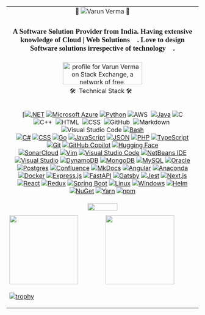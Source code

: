 


  <table align="center" border="0">
  <tr>
  <td align="center" colspan="2">
   👀 <img src="https://komarev.com/ghpvc/?username=vermavarun&label=Profile%20views&color=0e75b6&style=flat" alt="Varun Verma" /> 👀
    </td>

  </tr>
  
  <tr>
  <td colspan="2"><h3 align="center" style="font-family:comic sans">A Software Solution Provider from India. Having extensive knowledge of Cloud | Web Solutions 🚀. Love to design Software solutions irrespective of technology 🌟. </h3></td>
  </tr>
  
  <tr>
    <td colspan="2" border="0" align="center"><a align="center" href="https://stackexchange.com/users/2966471/varun-verma"><img src="https://stackexchange.com/users/flair/2966471.png" width="208" height="58" alt="profile for Varun Verma on Stack Exchange, a network of free, community-driven Q&amp;A sites" title="profile for Varun Verma on Stack Exchange, a network of free, community-driven Q&amp;A sites" /></a>
    </td>
</tr>


  <tr><td colspan="2" align="center"> 🛠 &nbsp;Technical Stack 🛠 &nbsp;
    <br/>
    <br/>
    


[[![.NET](https://img.shields.io/badge/.NET-512BD4?logo=dotnet&logoColor=fff)](#)
[![Microsoft Azure](https://custom-icon-badges.demolab.com/badge/Microsoft%20Azure-0089D6?logo=msazure&logoColor=white)](#)
[![Python](https://img.shields.io/badge/Python-3776AB?logo=python&logoColor=fff)](#)
![AWS](https://img.shields.io/badge/-AWS-05122A?style=flat&logo=Amazon%20Aws)&nbsp;
[![Java](https://img.shields.io/badge/Java-%23ED8B00.svg?logo=openjdk&logoColor=white)](#)
![C](https://img.shields.io/badge/-C-05122A?style=flat&logo=C&logoColor=A8B9CC)\
![C++](https://img.shields.io/badge/-C++-05122A?style=flat&logo=C%2B%2B&logoColor=00599C)&nbsp;
![HTML](https://img.shields.io/badge/-HTML-05122A?style=flat&logo=HTML5)&nbsp;
![CSS](https://img.shields.io/badge/-CSS-05122A?style=flat&logo=CSS3&logoColor=1572B6)&nbsp;
![GitHub](https://img.shields.io/badge/-GitHub-05122A?style=flat&logo=github)&nbsp;
![Markdown](https://img.shields.io/badge/-Markdown-05122A?style=flat&logo=markdown)&nbsp;
![Visual Studio Code](https://img.shields.io/badge/-Visual%20Studio%20Code-05122A?style=flat&logo=visual-studio-code&logoColor=007ACC)
[![Bash](https://img.shields.io/badge/Bash-4EAA25?logo=gnubash&logoColor=fff)](#)\
[![C#](https://custom-icon-badges.demolab.com/badge/C%23-%23239120.svg?logo=cshrp&logoColor=white)](#)
[![CSS](https://img.shields.io/badge/CSS-1572B6?logo=css3&logoColor=fff)](#)
[![Go](https://img.shields.io/badge/Go-%2300ADD8.svg?&logo=go&logoColor=white)](#)
[![JavaScript](https://img.shields.io/badge/JavaScript-F7DF1E?logo=javascript&logoColor=000)](#)
[![JSON](https://img.shields.io/badge/JSON-000?logo=json&logoColor=fff)](#)
[![PHP](https://img.shields.io/badge/php-%23777BB4.svg?&logo=php&logoColor=white)](#)
[![TypeScript](https://img.shields.io/badge/TypeScript-3178C6?logo=typescript&logoColor=fff)](#)
[![Git](https://img.shields.io/badge/Git-F05032?logo=git&logoColor=fff)](#)
[![GitHub Copilot](https://img.shields.io/badge/GitHub%20Copilot-000?logo=githubcopilot&logoColor=fff)](#)
[![Hugging Face](https://img.shields.io/badge/Hugging%20Face-FFD21E?logo=huggingface&logoColor=000)](#)\
[![SonarCloud](https://img.shields.io/badge/SonarCloud-F3702A?logo=sonarcloud&logoColor=fff)](#)
[![Vim](https://img.shields.io/badge/Vim-%2311AB00.svg?logo=vim&logoColor=white)](#)
[![Visual Studio Code](https://custom-icon-badges.demolab.com/badge/Visual%20Studio%20Code-0078d7.svg?logo=vsc&logoColor=white)](#)
[![NetBeans IDE](https://img.shields.io/badge/NetBeans%20IDE-1B6AC6.svg?logo=apache-netbeans-ide&logoColor=white)](#)
[![Visual Studio](https://custom-icon-badges.demolab.com/badge/Visual%20Studio-5C2D91.svg?&logo=visual-studio&logoColor=white)](#)
[![DynamoDB](https://img.shields.io/badge/DynamoDB-4053D6?logo=amazondynamodb&logoColor=fff)](#)
[![MongoDB](https://img.shields.io/badge/MongoDB-%234ea94b.svg?logo=mongodb&logoColor=white)](#)
[![MySQL](https://img.shields.io/badge/MySQL-4479A1?logo=mysql&logoColor=fff)](#)
[![Oracle](https://custom-icon-badges.demolab.com/badge/Oracle-F80000?logo=oracle&logoColor=fff)](#)
[![Postgres](https://img.shields.io/badge/Postgres-%23316192.svg?logo=postgresql&logoColor=white)](#)
[![Confluence](https://img.shields.io/badge/Confluence-172B4D?logo=confluence&logoColor=fff)](#)
[![MkDocs](https://img.shields.io/badge/MkDocs-526CFE?logo=materialformkdocs&logoColor=fff)](#)
[![Angular](https://img.shields.io/badge/Angular-%23DD0031.svg?logo=angular&logoColor=white)](#)
[![Anaconda](https://img.shields.io/badge/Anaconda-44A833?logo=anaconda&logoColor=fff)](#)
[![Docker](https://img.shields.io/badge/Docker-2496ED?logo=docker&logoColor=fff)](#)
[![Express.js](https://img.shields.io/badge/Express.js-%23404d59.svg?logo=express&logoColor=%2361DAFB)](#)
[![FastAPI](https://img.shields.io/badge/FastAPI-009485.svg?logo=fastapi&logoColor=white)](#)
[![Gatsby](https://img.shields.io/badge/Gatsby-%23663399.svg?logo=gatsby&logoColor=white)](#)
[![Jest](https://img.shields.io/badge/Jest-C21325?logo=jest&logoColor=fff)](#)
[![Next.js](https://img.shields.io/badge/Next.js-black?logo=next.js&logoColor=white)](#)
[![React](https://img.shields.io/badge/React-%2320232a.svg?logo=react&logoColor=%2361DAFB)](#)
[![Redux](https://img.shields.io/badge/Redux-764ABC?logo=redux&logoColor=fff)](#)
[![Spring Boot](https://img.shields.io/badge/Spring%20Boot-6DB33F?logo=springboot&logoColor=fff)](#)
[![Linux](https://img.shields.io/badge/Linux-FCC624?logo=linux&logoColor=black)](#)
[![Windows](https://custom-icon-badges.demolab.com/badge/Windows-0078D6?logo=windows11&logoColor=white)](#)
[![Helm](https://img.shields.io/badge/Helm-0F1689?logo=helm&logoColor=fff)](#)
[![NuGet](https://img.shields.io/badge/NuGet-004880?logo=nuget&logoColor=fff)](#)
[![Yarn](https://img.shields.io/badge/Yarn-2C8EBB?logo=yarn&logoColor=fff)](#)
[![npm](https://img.shields.io/badge/npm-CB3837?logo=npm&logoColor=fff)](#)


</td></tr>

  <tr><td colspan="2"   border="0" align="center"><img src="https://user-images.githubusercontent.com/8264476/227970242-2e5e4e92-a18d-485b-b823-e6a3166675ff.gif" width="40%" /></td></tr>

  <tr><td colspan="2" align="center" ⚙️ &nbsp;GitHub Analytics</td></tr>

  
  
  <tr><td><img height="180em" align="center" src="https://github-readme-stats-eight-theta.vercel.app/api?username=vermavarun&show_icons=true&theme=algolia&include_all_commits=true&count_private=true"/>
  </td>
  <td>
 <img height="180em" align="center" src="https://github-readme-stats-eight-theta.vercel.app/api/top-langs/?username=vermavarun&layout=compact&langs_count=20&theme=algolia"/>

  </td>
  </tr>
  <tr><td colspan="2">
    
  [![trophy](https://github-profile-trophy.vercel.app/?username=vermavarun&theme=onedark)](https://github.com/vermavarun/github-profile-trophy) 
  
  </td></tr>
 
 </table>



